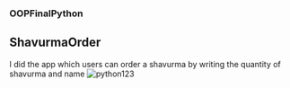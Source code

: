 ### OOPFinalPython
## ShavurmaOrder
I did the app which users can order a shavurma by writing the quantity of shavurma and name
![python123](https://user-images.githubusercontent.com/73769876/171057241-84b65005-f57f-4728-a3de-f152bcb7e105.jpg)

